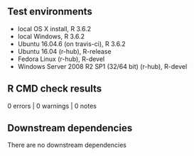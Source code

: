 ## Test environments

* local OS X install, R 3.6.2
* local Windows, R 3.6.2
* Ubuntu 16.04.6 (on travis-ci), R 3.6.2
* Ubuntu 16.04 (r-hub), R-release
* Fedora Linux (r-hub), R-devel
* Windows Server 2008 R2 SP1 (32/64 bit) (r-hub), R-devel

## R CMD check results

0 errors | 0 warnings | 0 notes

## Downstream dependencies

There are no downstream dependencies


